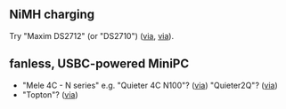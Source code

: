 ## NiMH charging

Try "Maxim DS2712" (or "DS2710") 
([via](https://youtu.be/S9PUO_Uw158),
[via](https://hackaday.com/2024/12/02/the-automatic-battery-charger-you-never-knew-you-needed/)).

## fanless, USBC-powered MiniPC

- "Mele 4C - N series" e.g. "Quieter 4C N100"? ([via](https://redd.it/1jgd7rr)) "Quieter2Q"? ([via](https://redd.it/vlyz96))
- "Topton"? ([via](https://redd.it/1jgd7rr))

